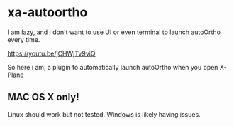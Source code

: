# xa-autoortho


I am lazy, and i don't want to use UI or even terminal 
to launch autoOrtho every time.

https://youtu.be/jCHWjTv9viQ

So here i am, a plugin to automatically launch autoOrtho 
when you open X-Plane

## MAC OS X only!
Linux should work but not tested. Windows is likely having issues.
